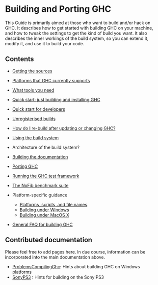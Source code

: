 # Building and Porting GHC


This Guide is primarily aimed at those who want to build and/or
hack on GHC.  It describes how to get started with building GHC on your
machine, and how to tweak the settings to get the kind of build you
want.  It also describes the inner workings of the build system, so you
can extend it, modify it, and use it to build your code.

## Contents

- [Getting the sources](building/getting-the-sources)
- [Platforms that GHC currently supports](platforms)
- [What tools you need](building/prerequisites)
- [Quick start: just building and installing GHC](building/quick-start)
- [Quick start for developers](building/hacking)
- [Unregisterised builds](building/unregisterised)
- [How do I re-build after updating or changing GHC?](building/rebuilding)
- [Using the build system](building/using)
- Architecture of the build system?
- [Building the documentation](building/docs)
- [Porting GHC](building/porting)
- [Running the GHC test framework](building/running-tests)
- [The NoFib benchmark suite](building/running-no-fib)

- Platform-specific guidance

  - [Platforms, scripts, and file names](building/platforms-scripts-file-names)
  - [Building under Windows](building/windows)
  - [Building under MacOS X](building/mac-osx)

- [General FAQ for building GHC](building/faq)

## Contributed documentation


Please feel free to add pages here.  In due course, information can be incorporated into the main documentation above.

- [ProblemsCompilingGhc](problems-compiling-ghc): Hints about building GHC on Windows platforms  
- [SonyPS3](sony-p-s3) : Hints for building on the Sony PS3
